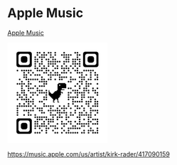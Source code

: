 # Apple Music

[Apple Music](https://music.apple.com/us/artist/kirk-rader/417090159)

![Apple](qrcodes/apple_kirk_rader_qrcode.png)

<https://music.apple.com/us/artist/kirk-rader/417090159>
